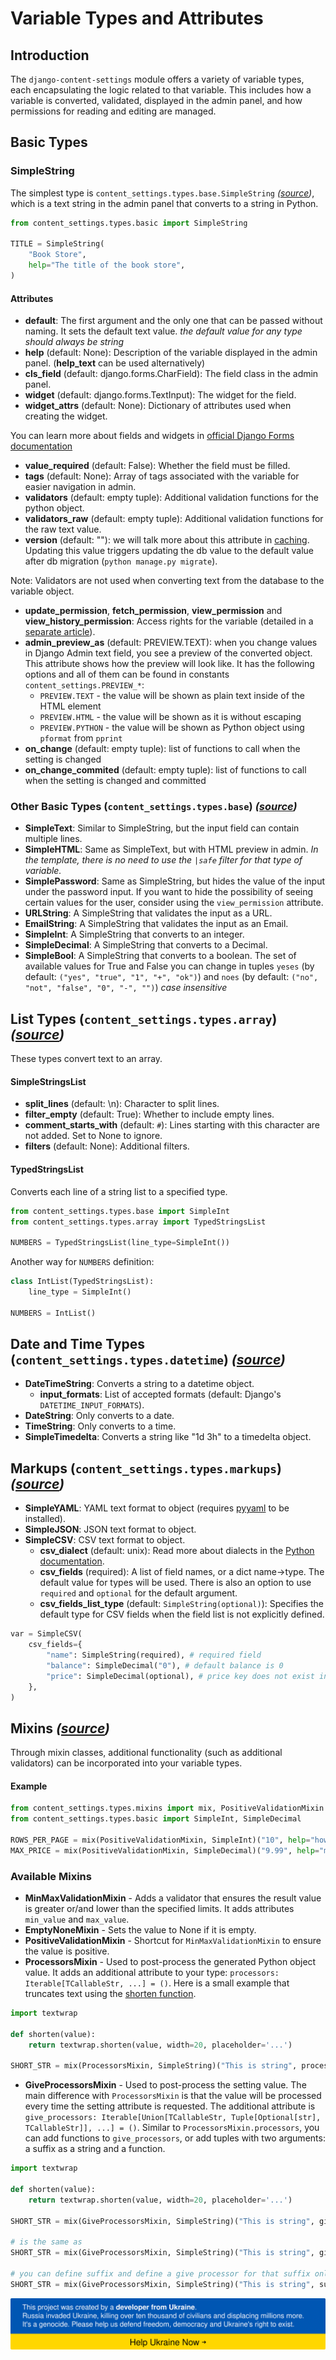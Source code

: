 # Variable Types and Attributes

## Introduction

The `django-content-settings` module offers a variety of variable types, each encapsulating the logic related to that variable. This includes how a variable is converted, validated, displayed in the admin panel, and how permissions for reading and editing are managed.

## Basic Types

### SimpleString

The simplest type is `content_settings.types.base.SimpleString` *([source](source.md#class-simplestringbasesettingsource))*, which is a text string in the admin panel that converts to a string in Python.

```python
from content_settings.types.basic import SimpleString

TITLE = SimpleString(
    "Book Store",
    help="The title of the book store",
)
```

#### Attributes

- **default**: The first argument and the only one that can be passed without naming. It sets the default text value. *the default value for any type should always be string*
- **help** (default: None): Description of the variable displayed in the admin panel. (**help_text** can be used alternatively)
- **cls_field** (default: django.forms.CharField): The field class in the admin panel.
- **widget** (default: django.forms.TextInput): The widget for the field.
- **widget_attrs** (default: None): Dictionary of attributes used when creating the widget.

You can learn more about fields and widgets in [official Django Forms documentation](https://docs.djangoproject.com/en/dev/topics/forms/)

- **value_required** (default: False): Whether the field must be filled.
- **tags** (default: None): Array of tags associated with the variable for easier navigation in admin.
- **validators** (default: empty tuple): Additional validation functions for the python object.
- **validators_raw** (default: empty tuple): Additional validation functions for the raw text value.
- **version** (default: ""): we will talk more about this attribute in [caching](caching.md). Updating this value triggers updating the db value to the default value after db migration (`python manage.py migrate`).

Note: Validators are not used when converting text from the database to the variable object.

- **update_permission**, **fetch_permission**, **view_permission** and **view_history_permission**: Access rights for the variable (detailed in a [separate article](permissions.md)).
- **admin_preview_as** (default: PREVIEW.TEXT): when you change values in Django Admin text field, you see a preview of the converted object. This attribute shows how the preview will look like. It has the following options and all of them can be found in constants `content_settings.PREVIEW_*`:
  - `PREVIEW.TEXT` - the value will be shown as plain text inside of the HTML element
  - `PREVIEW.HTML` - the value will be shown as it is without escaping
  - `PREVIEW.PYTHON` - the value will be shown as Python object using `pformat` from `pprint`
- **on_change** (default: empty tuple): list of functions to call when the setting is changed
- **on_change_commited** (default: empty tuple): list of functions to call when the setting is changed and committed

### Other Basic Types (`content_settings.types.base`) *([source](source.md#typesbasic))*

- **SimpleText**: Similar to SimpleString, but the input field can contain multiple lines.
- **SimpleHTML**: Same as SimpleText, but with HTML preview in admin. _In the template, there is no need to use the `|safe` filter for that type of variable._
- **SimplePassword**: Same as SimpleString, but hides the value of the input under the password input. If you want to hide the possibility of seeing certain values for the user, consider using the `view_permission` attribute.
- **URLString**: A SimpleString that validates the input as a URL.
- **EmailString**: A SimpleString that validates the input as an Email.
- **SimpleInt**: A SimpleString that converts to an integer.
- **SimpleDecimal**: A SimpleString that converts to a Decimal.
- **SimpleBool**: A SimpleString that converts to a boolean. The set of available values for True and False you can change in tuples `yeses` (by default: `("yes", "true", "1", "+", "ok")`) and `noes` (by default: `("no", "not", "false", "0", "-", "")`) _case insensitive_

## List Types (`content_settings.types.array`) *([source](source.md#typesarray))*

These types convert text to an array.

#### SimpleStringsList

- **split_lines** (default: \n): Character to split lines.
- **filter_empty** (default: True): Whether to include empty lines.
- **comment_starts_with** (default: `#`): Lines starting with this character are not added. Set to None to ignore.
- **filters** (default: None): Additional filters.

#### TypedStringsList

Converts each line of a string list to a specified type.

```python
from content_settings.types.base import SimpleInt
from content_settings.types.array import TypedStringsList

NUMBERS = TypedStringsList(line_type=SimpleInt())
```

Another way for `NUMBERS` definition:

```python
class IntList(TypedStringsList):
    line_type = SimpleInt()

NUMBERS = IntList()
```

## Date and Time Types (`content_settings.types.datetime`) *([source](source.md#typesdatetime))*

- **DateTimeString**: Converts a string to a datetime object.
  - **input_formats**: List of accepted formats (default: Django's `DATETIME_INPUT_FORMATS`).
- **DateString**: Only converts to a date.
- **TimeString**: Only converts to a time.
- **SimpleTimedelta**: Converts a string like "1d 3h" to a timedelta object.

## Markups (`content_settings.types.markups`) *([source](source.md#typesmarkup))*

- **SimpleYAML**: YAML text format to object (requires [pyyaml](https://pypi.org/project/PyYAML/) to be installed).
- **SimpleJSON**: JSON text format to object.
- **SimpleCSV**: CSV text format to object.
  - **csv_dialect** (default: unix): Read more about dialects in the [Python documentation](https://docs.python.org/3/library/csv.html#csv.Dialect).
  - **csv_fields** (required): A list of field names, or a dict name->type. The default value for types will be used. There is also an option to use `required` and `optional` for the default argument.
  - **csv_fields_list_type** (default: `SimpleString(optional)`): Specifies the default type for CSV fields when the field list is not explicitly defined.

```python
var = SimpleCSV(
    csv_fields={
        "name": SimpleString(required), # required field
        "balance": SimpleDecimal("0"), # default balance is 0
        "price": SimpleDecimal(optional), # price key does not exist in case of two columns row
    },
)
```

## Mixins *([source](source.md#typesmixins))*

Through mixin classes, additional functionality (such as additional validators) can be incorporated into your variable types.

#### Example

```python
from content_settings.types.mixins import mix, PositiveValidationMixin
from content_settings.types.basic import SimpleInt, SimpleDecimal

ROWS_PER_PAGE = mix(PositiveValidationMixin, SimpleInt)("10", help="how many rows are shown on one page")
MAX_PRICE = mix(PositiveValidationMixin, SimpleDecimal)("9.99", help="maximum allowed price in the store")
```

### Available Mixins

- **MinMaxValidationMixin** - Adds a validator that ensures the result value is greater or/and lower than the specified limits. It adds attributes `min_value` and `max_value`.
- **EmptyNoneMixin** - Sets the value to None if it is empty.
- **PositiveValidationMixin** - Shortcut for `MinMaxValidationMixin` to ensure the value is positive.
- **ProcessorsMixin** - Used to post-process the generated Python object value. It adds an additional attribute to your type: `processors: Iterable[TCallableStr, ...] = ()`. Here is a small example that truncates text using the [shorten function](https://docs.python.org/3/library/textwrap.html#textwrap.shorten).

```python
import textwrap

def shorten(value):
    return textwrap.shorten(value, width=20, placeholder='...')

SHORT_STR = mix(ProcessorsMixin, SimpleString)("This is string", processors=(shorten,))
```

- **GiveProcessorsMixin** - Used to post-process the setting value. The main difference with `ProcessorsMixin` is that the value will be processed every time the setting attribute is requested. The additional attribute is `give_processors: Iterable[Union[TCallableStr, Tuple[Optional[str], TCallableStr]], ...] = ()`. Similar to `ProcessorsMixin.processors`, you can add functions to `give_processors`, or add tuples with two arguments: a suffix as a string and a function.

```python
import textwrap

def shorten(value):
    return textwrap.shorten(value, width=20, placeholder='...')

SHORT_STR = mix(GiveProcessorsMixin, SimpleString)("This is string", give_processors=(shorten,))

# is the same as
SHORT_STR = mix(GiveProcessorsMixin, SimpleString)("This is string", give_processors=((None, shorten),))

# you can define suffix and define a give processor for that suffix only
SHORT_STR = mix(GiveProcessorsMixin, SimpleString)("This is string", suffixes={"copy": lambda x: x}, give_processors=(("copy", shorten),))
```

[![Stand With Ukraine](https://raw.githubusercontent.com/vshymanskyy/StandWithUkraine/main/banner-direct-single.svg)](https://stand-with-ukraine.pp.ua)

